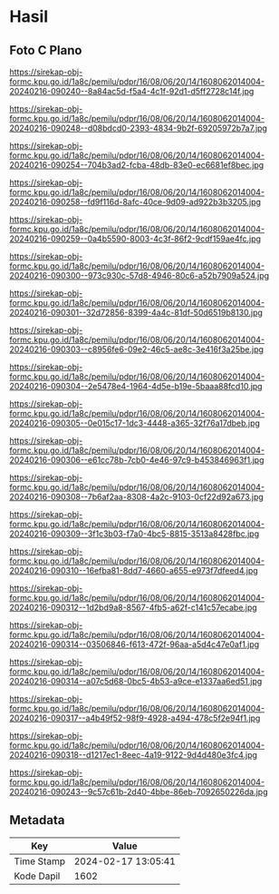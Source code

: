 # Hasil

## Foto C Plano

https://sirekap-obj-formc.kpu.go.id/1a8c/pemilu/pdpr/16/08/06/20/14/1608062014004-20240216-090240--8a84ac5d-f5a4-4c1f-92d1-d5ff2728c14f.jpg

https://sirekap-obj-formc.kpu.go.id/1a8c/pemilu/pdpr/16/08/06/20/14/1608062014004-20240216-090248--d08bdcd0-2393-4834-9b2f-69205972b7a7.jpg

https://sirekap-obj-formc.kpu.go.id/1a8c/pemilu/pdpr/16/08/06/20/14/1608062014004-20240216-090254--704b3ad2-fcba-48db-83e0-ec6681ef8bec.jpg

https://sirekap-obj-formc.kpu.go.id/1a8c/pemilu/pdpr/16/08/06/20/14/1608062014004-20240216-090258--fd9f116d-8afc-40ce-9d09-ad922b3b3205.jpg

https://sirekap-obj-formc.kpu.go.id/1a8c/pemilu/pdpr/16/08/06/20/14/1608062014004-20240216-090259--0a4b5590-8003-4c3f-86f2-9cdf159ae4fc.jpg

https://sirekap-obj-formc.kpu.go.id/1a8c/pemilu/pdpr/16/08/06/20/14/1608062014004-20240216-090300--973c930c-57d8-4946-80c6-a52b7909a524.jpg

https://sirekap-obj-formc.kpu.go.id/1a8c/pemilu/pdpr/16/08/06/20/14/1608062014004-20240216-090301--32d72856-8399-4a4c-81df-50d6519b8130.jpg

https://sirekap-obj-formc.kpu.go.id/1a8c/pemilu/pdpr/16/08/06/20/14/1608062014004-20240216-090303--c8956fe6-09e2-46c5-ae8c-3e416f3a25be.jpg

https://sirekap-obj-formc.kpu.go.id/1a8c/pemilu/pdpr/16/08/06/20/14/1608062014004-20240216-090304--2e5478e4-1964-4d5e-b19e-5baaa88fcd10.jpg

https://sirekap-obj-formc.kpu.go.id/1a8c/pemilu/pdpr/16/08/06/20/14/1608062014004-20240216-090305--0e015c17-1dc3-4448-a365-32f76a17dbeb.jpg

https://sirekap-obj-formc.kpu.go.id/1a8c/pemilu/pdpr/16/08/06/20/14/1608062014004-20240216-090306--e61cc78b-7cb0-4e46-97c9-b453846963f1.jpg

https://sirekap-obj-formc.kpu.go.id/1a8c/pemilu/pdpr/16/08/06/20/14/1608062014004-20240216-090308--7b6af2aa-8308-4a2c-9103-0cf22d92a673.jpg

https://sirekap-obj-formc.kpu.go.id/1a8c/pemilu/pdpr/16/08/06/20/14/1608062014004-20240216-090309--3f1c3b03-f7a0-4bc5-8815-3513a8428fbc.jpg

https://sirekap-obj-formc.kpu.go.id/1a8c/pemilu/pdpr/16/08/06/20/14/1608062014004-20240216-090310--16efba81-8dd7-4660-a655-e973f7dfeed4.jpg

https://sirekap-obj-formc.kpu.go.id/1a8c/pemilu/pdpr/16/08/06/20/14/1608062014004-20240216-090312--1d2bd9a8-8567-4fb5-a62f-c141c57ecabe.jpg

https://sirekap-obj-formc.kpu.go.id/1a8c/pemilu/pdpr/16/08/06/20/14/1608062014004-20240216-090314--03506846-f613-472f-96aa-a5d4c47e0af1.jpg

https://sirekap-obj-formc.kpu.go.id/1a8c/pemilu/pdpr/16/08/06/20/14/1608062014004-20240216-090314--a07c5d68-0bc5-4b53-a9ce-e1337aa6ed51.jpg

https://sirekap-obj-formc.kpu.go.id/1a8c/pemilu/pdpr/16/08/06/20/14/1608062014004-20240216-090317--a4b49f52-98f9-4928-a494-478c5f2e94f1.jpg

https://sirekap-obj-formc.kpu.go.id/1a8c/pemilu/pdpr/16/08/06/20/14/1608062014004-20240216-090318--d1217ec1-8eec-4a19-9122-9d4d480e3fc4.jpg

https://sirekap-obj-formc.kpu.go.id/1a8c/pemilu/pdpr/16/08/06/20/14/1608062014004-20240216-090243--9c57c61b-2d40-4bbe-86eb-7092650226da.jpg


## Metadata

| Key        | Value               |
| ---------- | ------------------- |
| Time Stamp | 2024-02-17 13:05:41 |
| Kode Dapil | 1602                |



